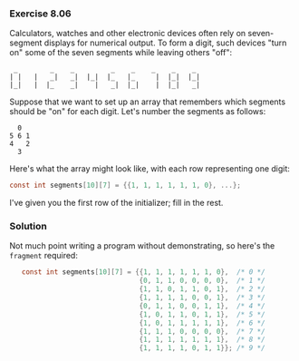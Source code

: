 ### Exercise 8.06
Calculators, watches and other electronic devices often rely on seven-segment displays for numerical output. To form a digit, such devices "turn on" some of the seven segments while leaving others "off":

```
 _        _    _         _    _    _    _    _ 
| |   |   _|   _|  |_|  |_   |_     |  |_|  |_|
|_|   |  |_    _|    |   _|  |_|    |  |_|   _|
```
Suppose that we want to set up an array that remembers which segments should be "on" for each digit. Let's number the segments as follows:
```
  0
5 6 1
4   2
  3
```
Here's what the array might look like, with each row representing one digit:
```c
const int segments[10][7] = {{1, 1, 1, 1, 1, 1, 0}, ...};
```
I've given you the first row of the initializer; fill in the rest.
### Solution
Not much point writing a program without demonstrating, so here's the `fragment` required:
```c
   const int segments[10][7] = {{1, 1, 1, 1, 1, 1, 0},  /* 0 */
                                {0, 1, 1, 0, 0, 0, 0},  /* 1 */
                                {1, 1, 0, 1, 1, 0, 1},  /* 2 */
                                {1, 1, 1, 1, 0, 0, 1},  /* 3 */
                                {0, 1, 1, 0, 0, 1, 1},  /* 4 */
                                {1, 0, 1, 1, 0, 1, 1},  /* 5 */
                                {1, 0, 1, 1, 1, 1, 1},  /* 6 */
                                {1, 1, 1, 0, 0, 0, 0},  /* 7 */
                                {1, 1, 1, 1, 1, 1, 1},  /* 8 */
                                {1, 1, 1, 1, 0, 1, 1}}; /* 9 */
```
